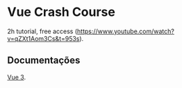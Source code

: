 # Vue Crash Course
2h tutorial, free access (https://www.youtube.com/watch?v=qZXt1Aom3Cs&t=953s).

## Documentações
[Vue 3](https://v3.vuejs.org/guide/introduction.html).
